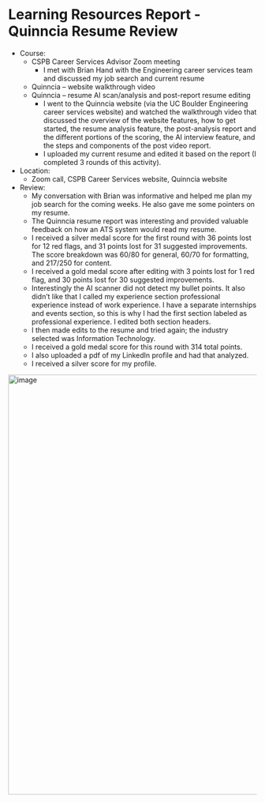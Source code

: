 # Learning Resources Report - Quinncia Resume Review

- Course:
  - CSPB Career Services Advisor Zoom meeting
    - I met with Brian Hand with the Engineering career services team and discussed my job search and current resume
  - Quinncia – website walkthrough video
  - Quinncia – resume AI scan/analysis and post-report resume editing
    - I went to the Quinncia website (via the UC Boulder Engineering career services website) and watched the walkthrough video that discussed the overview of the website features, how to get started, the resume analysis feature, the post-analysis report and the different portions of the scoring, the AI interview feature, and the steps and components of the post video report.
    - I uploaded my current resume and edited it based on the report (I completed 3 rounds of this activity).
- Location:
  - Zoom call, CSPB Career Services website, Quinncia website
- Review: 
  - My conversation with Brian was informative and helped me plan my job search for the coming weeks. He also gave me some pointers on my resume. 
  - The Quinncia resume report was interesting and provided valuable feedback on how an ATS system would read my resume.
  - I received a silver medal score for the first round with 36 points lost for 12 red flags, and 31 points lost for 31 suggested improvements. The score breakdown was 60/80 for general, 60/70 for formatting, and 217/250 for content.
  - I received a gold medal score after editing with 3 points lost for 1 red flag, and 30 points lost for 30 suggested improvements.
  - Interestingly the AI scanner did not detect my bullet points. It also didn’t like that I called my experience section professional experience instead of work experience. I have a separate internships and events section, so this is why I had the first section labeled as professional experience. I edited both section headers.
  - I then made edits to the resume and tried again; the industry selected was Information Technology.
  - I received a gold medal score for this round with 314 total points.
  - I also uploaded a pdf of my LinkedIn profile and had that analyzed.
  - I received a silver score for my profile.
<img width="851" alt="image" src="https://github.com/DLeenheer/DLeenheer.github.io/assets/110181133/f3407c2a-def5-4fd8-b47c-7a5af828da4a">
